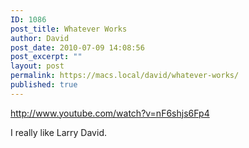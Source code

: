 ```yaml
---
ID: 1086
post_title: Whatever Works
author: David
post_date: 2010-07-09 14:08:56
post_excerpt: ""
layout: post
permalink: https://macs.local/david/whatever-works/
published: true
---
```

http://www.youtube.com/watch?v=nF6shjs6Fp4

I really like Larry David. 